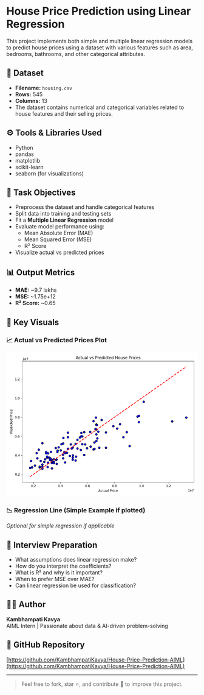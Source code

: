 # House Price Prediction using Linear Regression

This project implements both simple and multiple linear regression models to predict house prices using a dataset with various features such as area, bedrooms, bathrooms, and other categorical attributes.

## 📁 Dataset
- **Filename:** `housing.csv`
- **Rows:** 545
- **Columns:** 13
- The dataset contains numerical and categorical variables related to house features and their selling prices.

## ⚙️ Tools & Libraries Used
- Python
- pandas
- matplotlib
- scikit-learn
- seaborn (for visualizations)

## 🧠 Task Objectives
- Preprocess the dataset and handle categorical features
- Split data into training and testing sets
- Fit a **Multiple Linear Regression** model
- Evaluate model performance using:
  - Mean Absolute Error (MAE)
  - Mean Squared Error (MSE)
  - R² Score
- Visualize actual vs predicted prices

## 📊 Output Metrics
- **MAE:** ~9.7 lakhs  
- **MSE:** ~1.75e+12  
- **R² Score:** ~0.65

## 📌 Key Visuals

### 📈 Actual vs Predicted Prices Plot
![Actual vs Predicted](actual_vs_predicted.png)

### 📉 Regression Line (Simple Example if plotted)
*Optional for simple regression if applicable*

## 🙋 Interview Preparation
- What assumptions does linear regression make?
- How do you interpret the coefficients?
- What is R² and why is it important?
- When to prefer MSE over MAE?
- Can linear regression be used for classification?

## 👩‍💻 Author
**Kambhampati Kavya**  
AIML Intern | Passionate about data & AI-driven problem-solving

## 🔗 GitHub Repository
[https://github.com/KambhampatiKavya/House-Price-Prediction-AIML](https://github.com/KambhampatiKavya/House-Price-Prediction-AIML)

---

> Feel free to fork, star ⭐, and contribute 🤝 to improve this project.
